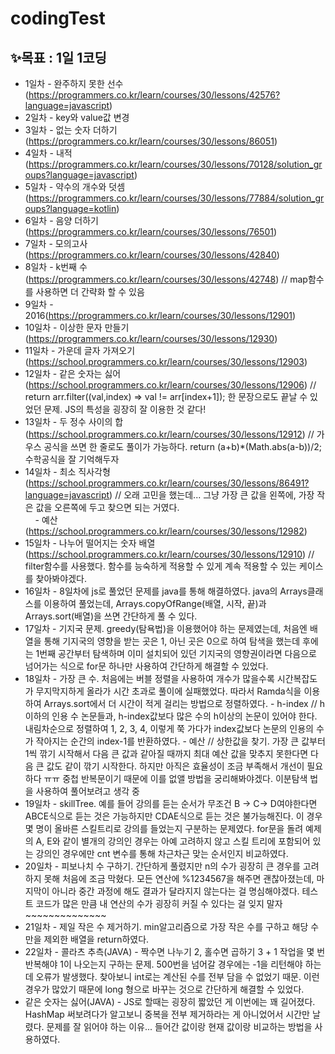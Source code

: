 # codingTest
## ✨목표 : 1일 1코딩
- 1일차 - 완주하지 못한 선수(https://programmers.co.kr/learn/courses/30/lessons/42576?language=javascript)
- 2일차 - key와 value값 변경
- 3일차 - 없는 숫자 더하기(https://programmers.co.kr/learn/courses/30/lessons/86051)
- 4일차 - 내적(https://programmers.co.kr/learn/courses/30/lessons/70128/solution_groups?language=javascript)
- 5일차 - 약수의 개수와 덧셈(https://programmers.co.kr/learn/courses/30/lessons/77884/solution_groups?language=kotlin)
- 6일차 - 음양 더하기(https://programmers.co.kr/learn/courses/30/lessons/76501)
- 7일차 - 모의고사(https://programmers.co.kr/learn/courses/30/lessons/42840)
- 8일차 - k번째 수(https://programmers.co.kr/learn/courses/30/lessons/42748) // map함수를 사용하면 더 간략화 할 수 있음
- 9일차 - 2016(https://programmers.co.kr/learn/courses/30/lessons/12901)
- 10일차 - 이상한 문자 만들기(https://programmers.co.kr/learn/courses/30/lessons/12930)
- 11일차 - 가운데 글자 가져오기(https://school.programmers.co.kr/learn/courses/30/lessons/12903)
- 12일차 - 같은 숫자는 싫어(https://school.programmers.co.kr/learn/courses/30/lessons/12906) // return arr.filter((val,index) => val != arr[index+1]); 한 문장으로도 끝날 수 있었던 문제. JS의 특성을 굉장히 잘 이용한 것 같다!
- 13일차 - 두 정수 사이의 합(https://school.programmers.co.kr/learn/courses/30/lessons/12912)  // 가우스 공식을 쓰면 한 줄로도 풀이가 가능하다. return (a+b)*(Math.abs(a-b))/2; 수학공식을 잘 기억해두자
- 14일차 - 최소 직사각형(https://school.programmers.co.kr/learn/courses/30/lessons/86491?language=javascript) // 오래 고민을 했는데... 그냥 가장 큰 값을 왼쪽에, 가장 작은 값을 오른쪽에 두고 찾으면 되는 거였다.
         <br>&nbsp;&nbsp;&nbsp;&nbsp;- 예산(https://school.programmers.co.kr/learn/courses/30/lessons/12982)
- 15일차 - 나누어 떨어지는 숫자 배열(https://school.programmers.co.kr/learn/courses/30/lessons/12910)  // filter함수를 사용했다. 함수를 능숙하게 적용할 수 있게 계속 적용할 수 있는 케이스를 찾아봐야겠다.
- 16일차 - 8일차에 js로 풀었던 문제를 java를 통해 해결하였다. java의 Arrays클래스를 이용하여 풀었는데, Arrays.copyOfRange(배열, 시작, 끝)과 Arrays.sort(배열)을 쓰면 간단하게 풀 수 있다.
- 17일차 - 기지국 문제. greedy(탐욕법)을 이용했어야 하는 문제였는데, 처음엔 배열을 통해 기지국의 영향을 받는 곳은 1, 아닌 곳은 0으로 하여 탐색을 했는데 후에는 1번째 공간부터 탐색하며 이미 설치되어 있던 기지국의 영향권이라면 다음으로 넘어가는 식으로 for문 하나만 사용하여 간단하게 해결할 수 있었다.
- 18일차 - 가장 큰 수. 처음에는 버블 정렬을 사용하여 개수가 많을수록 시간복잡도가 무지막지하게 올라가 시간 초과로 풀이에 실패했었다. 따라서 Ramda식을 이용하여 Arrays.sort에서 더 시간이 적게 걸리는 방법으로 정렬하였다.
         - h-index  // h이하의 인용 수 논문들과, h-index값보다 많은 수의 h이상의 논문이 있어야 한다. 내림차순으로 정렬하여 1, 2, 3, 4, 이렇게 쭉 가다가 index값보다 논문의 인용의 수가 작아지는 순간의 index-1를 반환하였다.
         - 예산 // 상한값을 찾기. 가장 큰 값부터 1씩 깎기 시작해서 다음 큰 값과 같아질 때까지 최대 예산 값을 맞추지 못한다면 다음 큰 값도 같이 깎기 시작한다. 하지만 아직은 효율성이 조금 부족해서 개선이 필요하다 ㅠㅠ 중첩 반복문이기 때문에 이를 없앨 방법을 궁리해봐야겠다. 이분탐색 법을 사용하여 풀어보려고 생각 중
- 19일차 - skillTree. 예를 들어 강의를 듣는 순서가 무조건 B -> C-> D여야한다면 ABCE식으로 듣는 것은 가능하지만 CDAE식으로 듣는 것은 불가능해진다. 이 경우 몇 명이 올바른 스킬트리로 강의를 들었는지 구분하는 문제였다. for문을 돌려 예제의 A, E와 같이 별개의 강의인 경우는 아예 고려하지 않고 스킬 트리에 포함되어 있는 강의인 경우에만 cnt 변수를 통해 차근차근 맞는 순서인지 비교하였다.
- 20일차 - 피보나치 수 구하기. 간단하게 풀렸지만 n의 수가 굉장히 큰 경우를 고려하지 못해 처음에 조금 막혔다. 모든 연산에 %1234567을 해주면 괜찮아졌는데, 마지막이 아니라 중간 과정에 해도 결과가 달라지지 않는다는 걸 명심해야겠다. 테스트 코드가 많은 만큼 내 연산의 수가 굉장히 커질 수 있다는 걸 잊지 말자~~~~~~~~~~~~~~
- 21일차 - 제일 작은 수 제거하기. min알고리즘으로 가장 작은 수를 구하고 해당 수만을 제외한 배열을 return하였다. 
- 22일차 - 콜라츠 추측(JAVA) - 짝수면 나누기 2, 홀수면 곱하기 3 + 1 작업을 몇 번 반복해야 1이 나오는지 구하는 문제. 500번을 넘어갈 경우에는 -1을 리턴해야 하는데 오류가 발생했다. 찾아보니 int로는 계산된 수를 전부 담을 수 없었기 때문. 이런 경우가 많았기 때문에 long 형으로 바꾸는 것으로 간단하게 해결할 수 있었다.
- 같은 숫자는 싫어(JAVA) - JS로 할때는 굉장히 짧았던 게 이번에는 꽤 길어졌다. HashMap 써보려다가 알고보니 중복을 전부 제거하라는 게 아니었어서 시간만 날렸다. 문제를 잘 읽어야 하는 이유... 들어간 값이랑 현재 값이랑 비교하는 방법을 사용하였다.
